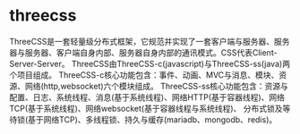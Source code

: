 # threecss
ThreeCSS是一套轻量级分布式框架，它规范并实现了一套客户端与服务器、服务器与服务器、客户端自身内部、服务器自身内部的通讯模式。CSS代表Client-Server-Server。
ThreeCSS由ThreeCSS-c(javascript)与ThreeCSS-ss(java)两个项目组成。
ThreeCSS-c核心功能包含：事件、动画、MVC与消息、模块、资源、网络(http,websocket)六个模块组成。
ThreeCSS-ss核心功能包含：资源与配置、日志、系统线程、消息(基于系统线程)、网络HTTP(基于容器线程)、网络TCP(基于系统线程)、网络websocket(基于容器线程与系统线程)、
分布式锁及等待锁(基于网络TCP)、多线程锁、持久与缓存(mariadb、mongodb、redis)。

